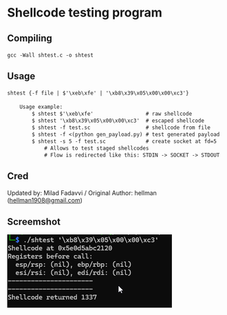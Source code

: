 # Shellcode testing program

## Compiling
`gcc -Wall shtest.c -o shtest`

## Usage
```
shtest {-f file | $'\xeb\xfe' | '\xb8\x39\x05\x00\x00\xc3'}

    Usage example:
        $ shtest $'\xeb\xfe'                 # raw shellcode
        $ shtest '\xb8\x39\x05\x00\x00\xc3'  # escaped shellcode
        $ shtest -f test.sc                  # shellcode from file
        $ shtest -f <(python gen_payload.py) # test generated payload
        $ shtest -s 5 -f test.sc             # create socket at fd=5
            # Allows to test staged shellcodes
            # Flow is redirected like this: STDIN -> SOCKET -> STDOUT
```

## Cred

Updated by: Milad Fadavvi / Original Author: hellman (hellman1908@gmail.com)

## Screemshot

![shtest](./ss.png)
